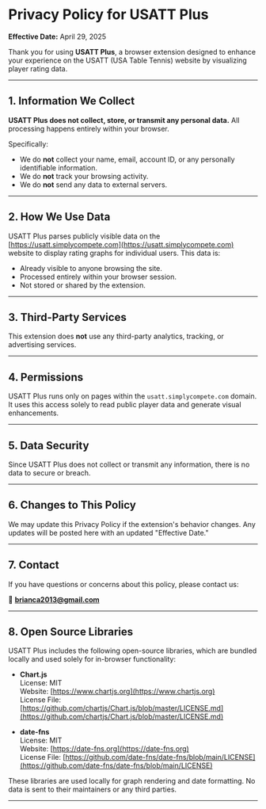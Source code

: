 # Privacy Policy for USATT Plus

**Effective Date:** April 29, 2025

Thank you for using **USATT Plus**, a browser extension designed to enhance your experience on the USATT (USA Table Tennis) website by visualizing player rating data.

---

## 1. Information We Collect

**USATT Plus does not collect, store, or transmit any personal data.** All processing happens entirely within your browser.

Specifically:

- We do **not** collect your name, email, account ID, or any personally identifiable information.
- We do **not** track your browsing activity.
- We do **not** send any data to external servers.

---

## 2. How We Use Data

USATT Plus parses publicly visible data on the [https://usatt.simplycompete.com](https://usatt.simplycompete.com) website to display rating graphs for individual users. This data is:

- Already visible to anyone browsing the site.
- Processed entirely within your browser session.
- Not stored or shared by the extension.

---

## 3. Third-Party Services

This extension does **not** use any third-party analytics, tracking, or advertising services.

---

## 4. Permissions

USATT Plus runs only on pages within the `usatt.simplycompete.com` domain. It uses this access solely to read public player data and generate visual enhancements.

---

## 5. Data Security

Since USATT Plus does not collect or transmit any information, there is no data to secure or breach.

---

## 6. Changes to This Policy

We may update this Privacy Policy if the extension's behavior changes. Any updates will be posted here with an updated "Effective Date."

---

## 7. Contact

If you have questions or concerns about this policy, please contact us:

📧 **brianca2013@gmail.com**

---

## 8. Open Source Libraries

USATT Plus includes the following open-source libraries, which are bundled locally and used solely for in-browser functionality:

- **Chart.js**  
  License: MIT  
  Website: [https://www.chartjs.org](https://www.chartjs.org)  
  License File: [https://github.com/chartjs/Chart.js/blob/master/LICENSE.md](https://github.com/chartjs/Chart.js/blob/master/LICENSE.md)

- **date-fns**  
  License: MIT  
  Website: [https://date-fns.org](https://date-fns.org)  
  License File: [https://github.com/date-fns/date-fns/blob/main/LICENSE](https://github.com/date-fns/date-fns/blob/main/LICENSE)

These libraries are used locally for graph rendering and date formatting. No data is sent to their maintainers or any third parties.

---
